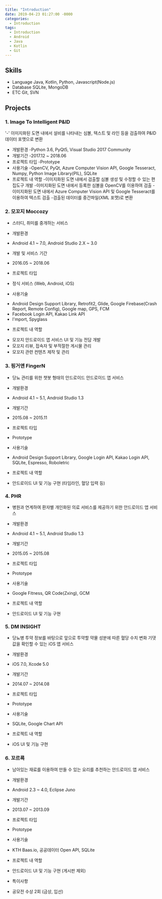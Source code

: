 ```yaml
---
title: "Introduction"
date: 2019-04-23 01:27:00 -0000
categories: 
  - Introduction
tags:
  - Introduction
  - Android
  - Java
  - Kotlin
  - Git
---
```

## Skills
* Language
  Java, Kotlin, Python, Javascript(Node.js)
* Database
  SQLite, MongoDB
* ETC
  Git, SVN

## Projects
### 1. Image To Intelligent P&ID
'-' 이미지화된 도면 내에서 설비를 나타내는 심볼, 텍스트 및 라인 등을 검출하여 P&ID 데이터 포맷으로 변환
* 개발환경
  -Python 3.6, PyQt5, Visual Studio 2017 Community
* 개발기간
  -2017.12 ~ 2018.06
* 프로젝트 타입
  -Prototype
* 사용기술
  -OpenCV, PyQt, Azure Computer Vision API, Google Tesseract, Numpy, Python Image Library(PIL), SQLite
* 프로젝트 내 역할
  -이미지화된 도면 내에서 검출할 심볼 생성 및 수정할 수 있는 편집도구 개발
  -이미지화된 도면 내에서 등록한 심볼을 OpenCV를 이용하여 검출
  -이미지화된 도면 내에서 Azure Computer Vision API 및 Google Tesseract를 이용하여 텍스트 검출
  -검출된 데이터를 중간파일(XML 포맷)로 변환

### 2. 모꼬지 Moccozy
- 스터디, 취미를 중개하는 서비스
* 개발환경
- Android 4.1 ~ 7.0, Android Studio 2.X ~ 3.0
* 개발 및 서비스 기간
- 2016.05 ~ 2018.06
* 프로젝트 타입
- 정식 서비스 (Web, Android, iOS)
* 사용기술
- Android Design Support Library, Retrofit2, Glide, Google Firebase(Crash Report, Remote Config), Google map, GPS, FCM
- Facebook Login API, Kakao Link API
- I'mport, Spyglass
* 프로젝트 내 역할
- 모꼬지 안드로이드 앱 서비스 UI 및 기능 전담 개발
- 모꼬지 리뷰, 접속자 및 부적절한 게시물 관리
- 모꼬지 관련 컨텐츠 제작 및 관리

### 3. 핑거앤 FingerN
- 당뇨 관리를 위한 챗봇 형태의 안드로이드 안드로이드 앱 서비스
* 개발환경
- Android 4.1 ~ 5.1, Android Studio 1.3
* 개발기간
- 2015.08 ~ 2015.11
* 프로젝트 타입
- Prototype
* 사용기술
- Android Design Support Library, Google Login API, Kakao Login API, SQLite, Espresso, Roboletric
* 프로젝트 내 역할
- 안드로이드 UI 및 기능 구현 (타임라인, 혈당 입력 등)

### 4. PHR
- 병원과 연계하여 환자별 개인화된 의료 서비스를 제공하기 위한 안드로이드 앱 서비스
* 개발환경
- Android 4.1 ~ 5.1, Android Studio 1.3
* 개발기간
- 2015.05 ~ 2015.08
* 프로젝트 타입
- Prototype
* 사용기술
- Google Fitness, QR Code(Zxing), GCM
* 프로젝트 내 역할
- 안드로이드 UI 및 기능 구현

### 5. DM INSIGHT
- 당뇨병 투약 정보를 바탕으로 앞으로 투약할 약물 성분에 따른 혈당 수치 변화 기댓값을 확인할 수 있는 iOS 앱 서비스
* 개발환경
- iOS 7.0, Xcode 5.0
* 개발기간
- 2014.07 ~ 2014.08
* 프로젝트 타입
- Prototype
* 사용기술
- SQLite, Google Chart API
* 프로젝트 내 역할
- iOS UI 및 기능 구현

### 6. 꼬르륵
- 남아있는 재료를 이용하여 만들 수 있는 요리를 추천하는 안드로이드 앱 서비스
* 개발환경
- Android 2.3 ~ 4.0, Eclipse Juno
* 개발기간
- 2013.07 ~ 2013.09
* 프로젝트 타입
- Prototype
* 사용기술
- KTH Baas.io, 공공데이터 Open API, SQLite
* 프로젝트 내 역할
- 안드로이드 UI 및 기능 구현 (게시판 제외)
* 특이사항
- 공모전 수상 2회 (금상, 입선)
